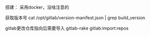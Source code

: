 搭建：
采用docker，没啥注意的

获取版本号
cat /opt/gitlab/version-manifest.json | grep build_version

gitlab更改仓库指向后需要导入
gitlab-rake gitlab:import:repos